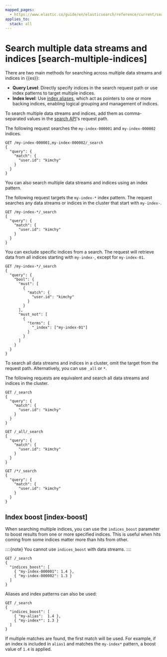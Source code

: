 ```yaml
---
mapped_pages:
  - https://www.elastic.co/guide/en/elasticsearch/reference/current/search-multiple-indices.html
applies_to:
  stack: all
---
```


# Search multiple data streams and indices [search-multiple-indices]

There are two main methods for searching across multiple data streams and indices in {{es}}:

* **Query Level**: Directly specify indices in the search request path or use index patterns to target multiple indices.
* **Index level**: Use [index aliases](docs-content://manage-data/data-store/aliases.md), which act as pointers to one or more backing indices, enabling logical grouping and management of indices.

To search multiple data streams and indices, add them as comma-separated values in the [search API](https://www.elastic.co/docs/api/doc/elasticsearch/operation/operation-search)'s request path.

The following request searches the `my-index-000001` and `my-index-000002` indices.

```console
GET /my-index-000001,my-index-000002/_search
{
  "query": {
    "match": {
      "user.id": "kimchy"
    }
  }
}
```

You can also search multiple data streams and indices using an index pattern.

The following request targets the `my-index-*` index pattern. The request searches any data streams or indices in the cluster that start with `my-index-`.

```console
GET /my-index-*/_search
{
  "query": {
    "match": {
      "user.id": "kimchy"
    }
  }
}
```

You can exclude specific indices from a search. The request will retrieve data from all indices starting with `my-index-`, except for `my-index-01`.

```console
GET /my-index-*/_search
{
  "query": {
    "bool": {
      "must": [
        {
          "match": {
            "user.id": "kimchy"
          }
        }
      ],
      "must_not": [
        {
          "terms": {
            "_index": ["my-index-01"]
          }
        }
      ]
    }
  }
}
```

To search all data streams and indices in a cluster, omit the target from the request path. Alternatively, you can use `_all` or `*`.

The following requests are equivalent and search all data streams and indices in the cluster.

```console
GET /_search
{
  "query": {
    "match": {
      "user.id": "kimchy"
    }
  }
}

GET /_all/_search
{
  "query": {
    "match": {
      "user.id": "kimchy"
    }
  }
}

GET /*/_search
{
  "query": {
    "match": {
      "user.id": "kimchy"
    }
  }
}
```


## Index boost [index-boost]

When searching multiple indices, you can use the `indices_boost` parameter to boost results from one or more specified indices. This is useful when hits coming from some indices matter more than hits from other.

::::{note}
You cannot use `indices_boost` with data streams.
::::


```console
GET /_search
{
  "indices_boost": [
    { "my-index-000001": 1.4 },
    { "my-index-000002": 1.3 }
  ]
}
```

Aliases and index patterns can also be used:

```console
GET /_search
{
  "indices_boost": [
    { "my-alias":  1.4 },
    { "my-index*": 1.3 }
  ]
}
```

If multiple matches are found, the first match will be used. For example, if an index is included in `alias1` and matches the `my-index*` pattern, a boost value of `1.4` is applied.

